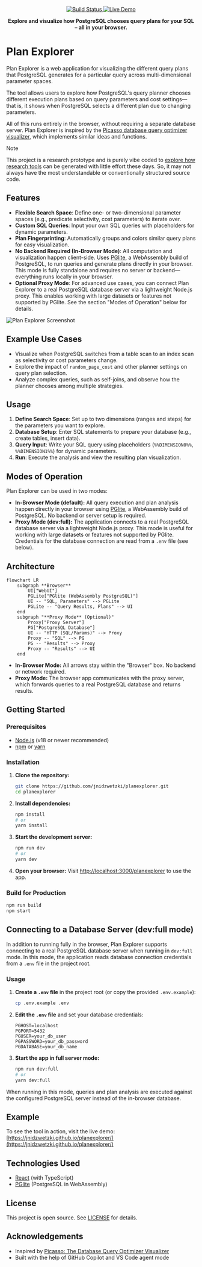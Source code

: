 <!-- Badges -->
<p align="center">
  <a href="https://github.com/jnidzwetzki/planexplorer/actions">
    <img src="https://github.com/jnidzwetzki/planexplorer/actions/workflows/gh-pages.yml/badge.svg" alt="Build Status" />
  </a>
  <a href="https://jnidzwetzki.github.io/planexplorer/">
    <img src="https://img.shields.io/badge/demo-online-brightgreen" alt="Live Demo" />
  </a>
</p>

<p align="center">
 <strong>Explore and visualize how PostgreSQL chooses query plans for your SQL – all in your browser.</strong>
</p>


# Plan Explorer

Plan Explorer is a web application for visualizing the different query plans that PostgreSQL generates for a particular query across multi-dimensional parameter spaces.

The tool allows users to explore how PostgreSQL's query planner chooses different execution plans based on query parameters and cost settings—that is, it shows when PostgreSQL selects a different plan due to changing parameters.

All of this runs entirely in the browser, without requiring a separate database server. Plan Explorer is inspired by the [Picasso database query optimizer visualizer](https://dl.acm.org/doi/10.14778/1920841.1921027), which implements similar ideas and functions. 

> [!NOTE]
> This project is a research prototype and is purely vibe coded to [explore how research tools](https://jnidzwetzki.github.io/2025/05/18/building-a-query-plan-explorer.html) can be generated with little effort these days. So, it may not always have the most understandable or conventionally structured source code.

## Features
- **Flexible Search Space**: Define one- or two-dimensional parameter spaces (e.g., predicate selectivity, cost parameters) to iterate over.
- **Custom SQL Queries**: Input your own SQL queries with placeholders for dynamic parameters.
- **Plan Fingerprinting**: Automatically groups and colors similar query plans for easy visualization.
- **No Backend Required (In-Browser Mode)**: All computation and visualization happen client-side. Uses [PGlite](https://pglite.dev/), a WebAssembly build of PostgreSQL, to run queries and generate plans directly in your browser. This mode is fully standalone and requires no server or backend—everything runs locally in your browser.
- **Optional Proxy Mode**: For advanced use cases, you can connect Plan Explorer to a real PostgreSQL database server via a lightweight Node.js proxy. This enables working with large datasets or features not supported by PGlite. See the section "Modes of Operation" below for details.

![Plan Explorer Screenshot](doc/planexplorer.png)

## Example Use Cases
- Visualize when PostgreSQL switches from a table scan to an index scan as selectivity or cost parameters change.
- Explore the impact of `random_page_cost` and other planner settings on query plan selection.
- Analyze complex queries, such as self-joins, and observe how the planner chooses among multiple strategies.

## Usage

1. **Define Search Space**: Set up to two dimensions (ranges and steps) for the parameters you want to explore.
2. **Database Setup**: Enter SQL statements to prepare your database (e.g., create tables, insert data).
3. **Query Input**: Write your SQL query using placeholders (`%%DIMENSION0%%`, `%%DIMENSION1%%`) for dynamic parameters.
4. **Run**: Execute the analysis and view the resulting plan visualization.

## Modes of Operation

Plan Explorer can be used in two modes:

- **In-Browser Mode (default):** All query execution and plan analysis happen directly in your browser using [PGlite](https://pglite.dev/), a WebAssembly build of PostgreSQL. No backend or server setup is required.
- **Proxy Mode (dev:full):** The application connects to a real PostgreSQL database server via a lightweight Node.js proxy. This mode is useful for working with large datasets or features not supported by PGlite. Credentials for the database connection are read from a `.env` file (see below).

## Architecture

```mermaid
flowchart LR
    subgraph **Browser**
        UI["WebUI"]
        PGLite["PGlite (WebAssembly PostgreSQL)"]
        UI -- "SQL, Parameters" --> PGLite
        PGLite -- "Query Results, Plans" --> UI
    end
    subgraph "**Proxy Mode** (Optional)"
        Proxy["Proxy Server"]
        PG["PostgreSQL Database"]
        UI -- "HTTP (SQL/Params)" --> Proxy
        Proxy -- "SQL" --> PG
        PG -- "Results" --> Proxy
        Proxy -- "Results" --> UI
    end
```

- **In-Browser Mode:** All arrows stay within the "Browser" box. No backend or network required.
- **Proxy Mode:** The browser app communicates with the proxy server, which forwards queries to a real PostgreSQL database and returns results.

## Getting Started

### Prerequisites
- [Node.js](https://nodejs.org/) (v18 or newer recommended)
- [npm](https://www.npmjs.com/) or [yarn](https://yarnpkg.com/)

### Installation

1. **Clone the repository:**
   ```bash
   git clone https://github.com/jnidzwetzki/planexplorer.git
   cd planexplorer
   ```
2. **Install dependencies:**
   ```bash
   npm install
   # or
   yarn install
   ```
3. **Start the development server:**
   ```bash
   npm run dev
   # or
   yarn dev
   ```
4. **Open your browser:**
   Visit [http://localhost:3000/planexplorer](http://localhost:3000/planexplorer) to use the app.

### Build for Production

```bash
npm run build
npm start
```

## Connecting to a Database Server (dev:full mode)

In addition to running fully in the browser, Plan Explorer supports connecting to a real PostgreSQL database server when running in `dev:full` mode. In this mode, the application reads database connection credentials from a `.env` file in the project root.

### Usage

1. **Create a `.env` file** in the project root (or copy the provided `.env.example`):
   ```bash
   cp .env.example .env
   ```
2. **Edit the `.env` file** and set your database credentials:
   ```env
   PGHOST=localhost
   PGPORT=5432
   PGUSER=your_db_user
   PGPASSWORD=your_db_password
   PGDATABASE=your_db_name
   ```
3. **Start the app in full server mode:**
   ```bash
   npm run dev:full
   # or
   yarn dev:full
   ```

When running in this mode, queries and plan analysis are executed against the configured PostgreSQL server instead of the in-browser database.

## Example

To see the tool in action, visit the live demo: [https://jnidzwetzki.github.io/planexplorer/](https://jnidzwetzki.github.io/planexplorer/)

## Technologies Used
- [React](https://react.dev/) (with TypeScript)
- [PGlite](https://pglite.dev/) (PostgreSQL in WebAssembly)

## License

This project is open source. See [LICENSE](LICENSE) for details.

## Acknowledgements
- Inspired by [Picasso: The Database Query Optimizer Visualizer](https://dl.acm.org/doi/10.14778/1920841.1921027)
- Built with the help of GitHub Copilot and VS Code agent mode
